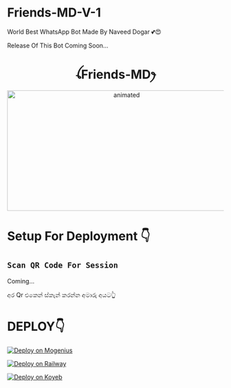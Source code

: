 # Friends-MD-V-1

World Best WhatsApp Bot
Made By Naveed Dogar 💕😍

Release Of This Bot Coming Soon... 
<h1 align="center">ꪶFriends-MDꫂ<br></h1>
<p align="center">
<img src="https://telegra.ph/file/8aa9717b7235bf8f0dcbc.jpg?ccb=11-4&oh=01_AdT066V_4JbuGq_E5Pdrf03hnVMDxto71BqS_aThh9WLGw&oe=63E1CB9F" alt="animated" width="540" height="280" />
</p>


# Setup For Deployment 👇

## `Scan QR Code For Session`
Coming... 


අර Qr එකෙන් ස්කැන් කරන්න අමාරු අයට👆

# DEPLOY👇

[![Deploy on Mogenius](https://telegra.ph/file/946d83b461457a3c1598c.png)](https://studio.mogenius.com/studio/cloud-space/cloud-space-overview)

[![Deploy on Railway](https://railway.app/button.svg)](https://railway.app/dashboard)

[![Deploy on Koyeb](https://telegra.ph/file/48228bbb836479f7a2863.png)](https://app.koyeb.com/deploy?type=git&repository=&branch=name&name=servicename)
